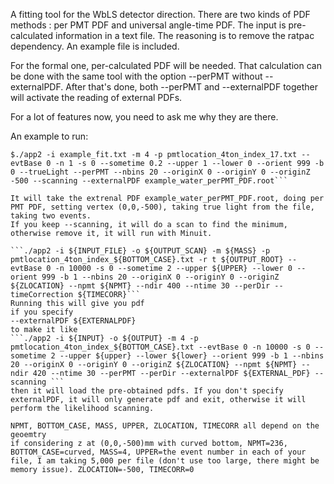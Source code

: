 A fitting tool for the WbLS detector direction.
There are two kinds of PDF methods : per PMT PDF and universal angle-time PDF.
The input is pre-calculated information in a text file. The reasoning is to remove the ratpac dependency.
An example file is included.

For the formal one, per-calculated PDF will be needed. That calculation can be done with the same tool with the option --perPMT without --externalPDF.
After that's done, both --perPMT and --externalPDF together will activate the reading of external PDFs.

For a lot of features now, you need to ask me why they are there.

An example to run:
```$make
$./app2 -i example_fit.txt -m 4 -p pmtlocation_4ton_index_17.txt --evtBase 0 -n 1 -s 0 --sometime 0.2 --upper 1 --lower 0 --orient 999 -b 0 --trueLight --perPMT --nbins 20 --originX 0 --originY 0 --originZ -500 --scanning --externalPDF example_water_perPMT_PDF.root```

It will take the extrenal PDF example_water_perPMT_PDF.root, doing per PMT PDF, setting vertex (0,0,-500), taking true light from the file, taking two events.
If you keep --scanning, it will do a scan to find the minimum, otherwise remove it, it will run with Minuit.

```./app2 -i ${INPUT_FILE} -o ${OUTPUT_SCAN} -m ${MASS} -p pmtlocation_4ton_index_${BOTTOM_CASE}.txt -r t ${OUTPUT_ROOT} --evtBase 0 -n 10000 -s 0 --sometime 2 --upper ${UPPER} --lower 0 --orient 999 -b 1 --nbins 20 --originX 0 --originY 0 --originZ ${ZLOCATION} --npmt ${NPMT} --ndir 400 --ntime 30 --perDir --timeCorrection ${TIMECORR}```
Running this will give you pdf
if you specify
--externalPDF ${EXTERNALPDF}
to make it like
```./app2 -i ${INPUT} -o ${OUTPUT} -m 4 -p pmtlocation_4ton_index_${BOTTOM_CASE}.txt --evtBase 0 -n 10000 -s 0 --sometime 2 --upper ${upper} --lower ${lower} --orient 999 -b 1 --nbins 20 --originX 0 --originY 0 --originZ ${ZLOCATION} --npmt ${NPMT} --ndir 420 --ntime 30 --perPMT --perDir --externalPDF ${EXTERNAL_PDF} --scanning ```
then it will load the pre-obtained pdfs. If you don't specify externalPDF, it will only generate pdf and exit, otherwise it will perform the likelihood scanning. 

NPMT, BOTTOM_CASE, MASS, UPPER, ZLOCATION, TIMECORR all depend on the geoemtry
if considering z at (0,0,-500)mm with curved bottom, NPMT=236, BOTTOM_CASE=curved, MASS=4, UPPER=the event number in each of your file, I am taking 5,000 per file (don't use too large, there might be memory issue). ZLOCATION=-500, TIMECORR=0
